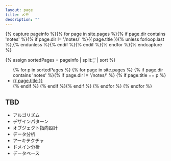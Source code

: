```yaml
---
layout: page
title: メモ
description: ""
---
```


{% capture pageinfo %}{% for page in site.pages %}{% if page.dir contains 'notes' %}{% if page.dir != '/notes/' %}{{ page.title }}{% unless forloop.last %},{% endunless %}{% endif %}{% endif %}{% endfor %}{% endcapture %}

{% assign sortedPages = pageinfo | split:',' | sort %}

<ul>
{% for p in sortedPages %}
{% for page in site.pages %}
{% if page.dir contains 'notes' %}{% if page.dir != '/notes/' %}
{% if page.title == p %}
<li><a href="{{ page.dir }}">{{ page.title }}</a></li>
{% endif %}
{% endif %}{% endif %}
{% endfor %}
{% endfor %}
</ul>

## TBD

* アルゴリズム
* デザインパターン
* オブジェクト指向設計
* データ分析
* アーキテクチャ
* ドメイン分析
* データベース
